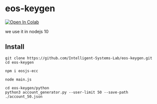 # eos-keygen

[![Open In Colab](https://colab.research.google.com/assets/colab-badge.svg)](https://colab.research.google.com/https://github.com/Intelligent-Systems-Lab/eos-keygen/tree/master/python/eos_keygen_demo.ipynb)

we use it in nodejs 10

## Install 

```shell=
git clone https://github.com/Intelligent-Systems-Lab/eos-keygen.git
cd eos-keygen

npm i eosjs-ecc

node main.js
```

```shell=
cd eos-keygen/python
python3 account_generator.py --user-limit 50 --save-path ./account_50.json
```

